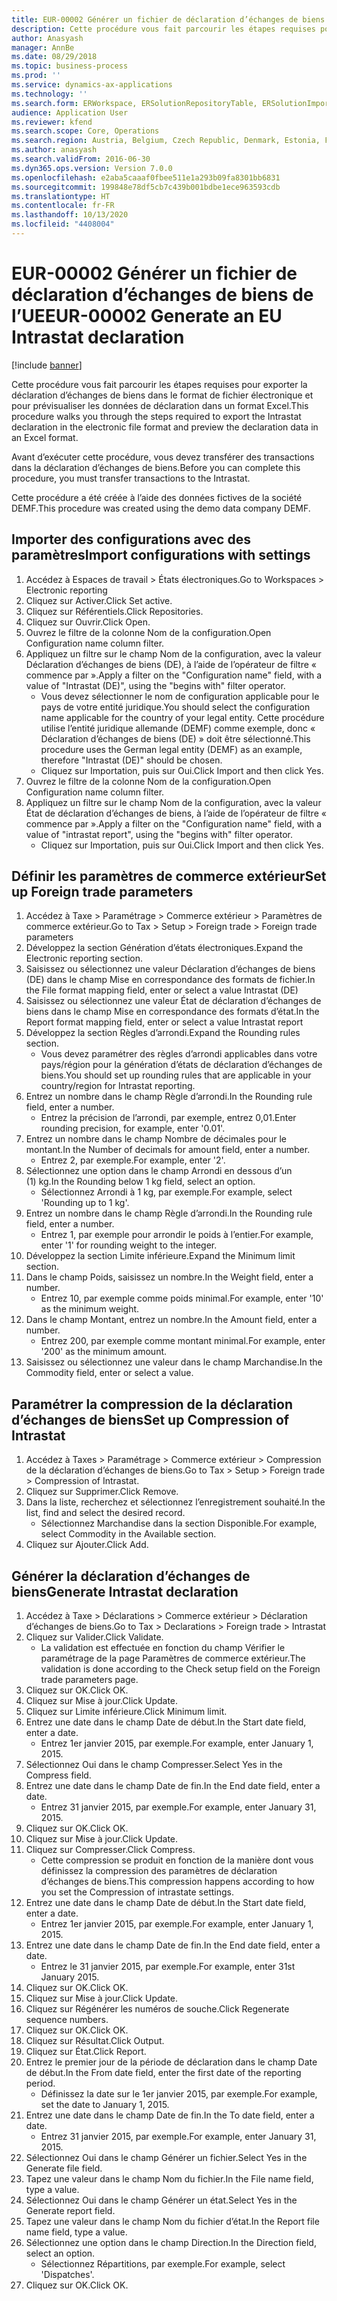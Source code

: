 ```yaml
---
title: EUR-00002 Générer un fichier de déclaration d’échanges de biens de l’UE
description: Cette procédure vous fait parcourir les étapes requises pour exporter la déclaration d’échanges de biens dans le format de fichier électronique et pour prévisualiser les données de déclaration dans un format Excel.
author: Anasyash
manager: AnnBe
ms.date: 08/29/2018
ms.topic: business-process
ms.prod: ''
ms.service: dynamics-ax-applications
ms.technology: ''
ms.search.form: ERWorkspace, ERSolutionRepositoryTable, ERSolutionImport, IntrastatParameters, IntrastatCommodityLookup, IntrastatCompressParameters, Intrastat, SysQueryForm
audience: Application User
ms.reviewer: kfend
ms.search.scope: Core, Operations
ms.search.region: Austria, Belgium, Czech Republic, Denmark, Estonia, Finland, France, Germany, Hungary, Ireland, Italy, Latvia, Lithuania, Netherlands, Poland, Spain, Sweden, United Kingdom
ms.author: anasyash
ms.search.validFrom: 2016-06-30
ms.dyn365.ops.version: Version 7.0.0
ms.openlocfilehash: e2aba5caaaf0fbee511e1a293b09fa8301bb6831
ms.sourcegitcommit: 199848e78df5cb7c439b001bdbe1ece963593cdb
ms.translationtype: HT
ms.contentlocale: fr-FR
ms.lasthandoff: 10/13/2020
ms.locfileid: "4408004"
---
```

# <a name="eur-00002-generate-an-eu-intrastat-declaration"></a><span data-ttu-id="fbfd7-103">EUR-00002 Générer un fichier de déclaration d’échanges de biens de l’UE</span><span class="sxs-lookup"><span data-stu-id="fbfd7-103">EUR-00002 Generate an EU Intrastat declaration</span></span>

[!include [banner](../../includes/banner.md)]

<span data-ttu-id="fbfd7-104">Cette procédure vous fait parcourir les étapes requises pour exporter la déclaration d’échanges de biens dans le format de fichier électronique et pour prévisualiser les données de déclaration dans un format Excel.</span><span class="sxs-lookup"><span data-stu-id="fbfd7-104">This procedure walks you through the steps required to export the Intrastat declaration in the electronic file format and preview the declaration data in an Excel format.</span></span> 

<span data-ttu-id="fbfd7-105">Avant d’exécuter cette procédure, vous devez transférer des transactions dans la déclaration d’échanges de biens.</span><span class="sxs-lookup"><span data-stu-id="fbfd7-105">Before you can complete this procedure, you must transfer transactions to the Intrastat.</span></span> 

<span data-ttu-id="fbfd7-106">Cette procédure a été créée à l’aide des données fictives de la société DEMF.</span><span class="sxs-lookup"><span data-stu-id="fbfd7-106">This procedure was created using the demo data company DEMF.</span></span>


## <a name="import-configurations-with-settings"></a><span data-ttu-id="fbfd7-107">Importer des configurations avec des paramètres</span><span class="sxs-lookup"><span data-stu-id="fbfd7-107">Import configurations with settings</span></span>
1. <span data-ttu-id="fbfd7-108">Accédez à Espaces de travail > États électroniques.</span><span class="sxs-lookup"><span data-stu-id="fbfd7-108">Go to Workspaces > Electronic reporting</span></span>
2. <span data-ttu-id="fbfd7-109">Cliquez sur Activer.</span><span class="sxs-lookup"><span data-stu-id="fbfd7-109">Click Set active.</span></span>
3. <span data-ttu-id="fbfd7-110">Cliquez sur Référentiels.</span><span class="sxs-lookup"><span data-stu-id="fbfd7-110">Click Repositories.</span></span>
4. <span data-ttu-id="fbfd7-111">Cliquez sur Ouvrir.</span><span class="sxs-lookup"><span data-stu-id="fbfd7-111">Click Open.</span></span>
5. <span data-ttu-id="fbfd7-112">Ouvrez le filtre de la colonne Nom de la configuration.</span><span class="sxs-lookup"><span data-stu-id="fbfd7-112">Open Configuration name column filter.</span></span>
6. <span data-ttu-id="fbfd7-113">Appliquez un filtre sur le champ Nom de la configuration, avec la valeur Déclaration d’échanges de biens (DE), à l’aide de l’opérateur de filtre « commence par ».</span><span class="sxs-lookup"><span data-stu-id="fbfd7-113">Apply a filter on the "Configuration name" field, with a value of "Intrastat (DE)", using the "begins with" filter operator.</span></span>
    * <span data-ttu-id="fbfd7-114">Vous devez sélectionner le nom de configuration applicable pour le pays de votre entité juridique.</span><span class="sxs-lookup"><span data-stu-id="fbfd7-114">You should select the configuration name applicable for the country of your legal entity.</span></span> <span data-ttu-id="fbfd7-115">Cette procédure utilise l’entité juridique allemande (DEMF) comme exemple, donc « Déclaration d’échanges de biens (DE) » doit être sélectionné.</span><span class="sxs-lookup"><span data-stu-id="fbfd7-115">This procedure uses the German legal entity (DEMF) as an example, therefore "Intrastat (DE)" should be chosen.</span></span>  
    * <span data-ttu-id="fbfd7-116">Cliquez sur Importation, puis sur Oui.</span><span class="sxs-lookup"><span data-stu-id="fbfd7-116">Click Import and then click Yes.</span></span>  
7. <span data-ttu-id="fbfd7-117">Ouvrez le filtre de la colonne Nom de la configuration.</span><span class="sxs-lookup"><span data-stu-id="fbfd7-117">Open Configuration name column filter.</span></span>
8. <span data-ttu-id="fbfd7-118">Appliquez un filtre sur le champ Nom de la configuration, avec la valeur État de déclaration d’échanges de biens, à l’aide de l’opérateur de filtre « commence par ».</span><span class="sxs-lookup"><span data-stu-id="fbfd7-118">Apply a filter on the "Configuration name" field, with a value of "intrastat report", using the "begins with" filter operator.</span></span>
    * <span data-ttu-id="fbfd7-119">Cliquez sur Importation, puis sur Oui.</span><span class="sxs-lookup"><span data-stu-id="fbfd7-119">Click Import and then click Yes.</span></span>  

## <a name="set-up-foreign-trade-parameters"></a><span data-ttu-id="fbfd7-120">Définir les paramètres de commerce extérieur</span><span class="sxs-lookup"><span data-stu-id="fbfd7-120">Set up Foreign trade parameters</span></span>
1. <span data-ttu-id="fbfd7-121">Accédez à Taxe > Paramétrage > Commerce extérieur > Paramètres de commerce extérieur.</span><span class="sxs-lookup"><span data-stu-id="fbfd7-121">Go to Tax > Setup > Foreign trade > Foreign trade parameters</span></span>
2. <span data-ttu-id="fbfd7-122">Développez la section Génération d’états électroniques.</span><span class="sxs-lookup"><span data-stu-id="fbfd7-122">Expand the Electronic reporting section.</span></span>
3. <span data-ttu-id="fbfd7-123">Saisissez ou sélectionnez une valeur Déclaration d’échanges de biens (DE) dans le champ Mise en correspondance des formats de fichier.</span><span class="sxs-lookup"><span data-stu-id="fbfd7-123">In the File format mapping field, enter or select a value Intrastat (DE)</span></span>
4. <span data-ttu-id="fbfd7-124">Saisissez ou sélectionnez une valeur État de déclaration d’échanges de biens dans le champ Mise en correspondance des formats d’état.</span><span class="sxs-lookup"><span data-stu-id="fbfd7-124">In the Report format mapping field, enter or select a value Intrastat report</span></span>
5. <span data-ttu-id="fbfd7-125">Développez la section Règles d’arrondi.</span><span class="sxs-lookup"><span data-stu-id="fbfd7-125">Expand the Rounding rules section.</span></span>
    * <span data-ttu-id="fbfd7-126">Vous devez paramétrer des règles d’arrondi applicables dans votre pays/région pour la génération d’états de déclaration d’échanges de biens.</span><span class="sxs-lookup"><span data-stu-id="fbfd7-126">You should set up rounding rules that are applicable in your country/region for Intrastat reporting.</span></span>  
6. <span data-ttu-id="fbfd7-127">Entrez un nombre dans le champ Règle d’arrondi.</span><span class="sxs-lookup"><span data-stu-id="fbfd7-127">In the Rounding rule field, enter a number.</span></span>
    * <span data-ttu-id="fbfd7-128">Entrez la précision de l’arrondi, par exemple, entrez 0,01.</span><span class="sxs-lookup"><span data-stu-id="fbfd7-128">Enter rounding precision, for example, enter '0.01'.</span></span>  
7. <span data-ttu-id="fbfd7-129">Entrez un nombre dans le champ Nombre de décimales pour le montant.</span><span class="sxs-lookup"><span data-stu-id="fbfd7-129">In the Number of decimals for amount field, enter a number.</span></span>
    * <span data-ttu-id="fbfd7-130">Entrez 2, par exemple.</span><span class="sxs-lookup"><span data-stu-id="fbfd7-130">For example, enter '2'.</span></span>  
8. <span data-ttu-id="fbfd7-131">Sélectionnez une option dans le champ Arrondi en dessous d’un (1) kg.</span><span class="sxs-lookup"><span data-stu-id="fbfd7-131">In the Rounding below 1 kg field, select an option.</span></span>
    * <span data-ttu-id="fbfd7-132">Sélectionnez Arrondi à 1 kg, par exemple.</span><span class="sxs-lookup"><span data-stu-id="fbfd7-132">For example, select 'Rounding up to 1 kg'.</span></span>  
9. <span data-ttu-id="fbfd7-133">Entrez un nombre dans le champ Règle d’arrondi.</span><span class="sxs-lookup"><span data-stu-id="fbfd7-133">In the Rounding rule field, enter a number.</span></span>
    * <span data-ttu-id="fbfd7-134">Entrez 1, par exemple pour arrondir le poids à l’entier.</span><span class="sxs-lookup"><span data-stu-id="fbfd7-134">For example, enter '1' for rounding weight to the integer.</span></span>  
10. <span data-ttu-id="fbfd7-135">Développez la section Limite inférieure.</span><span class="sxs-lookup"><span data-stu-id="fbfd7-135">Expand the Minimum limit section.</span></span>
11. <span data-ttu-id="fbfd7-136">Dans le champ Poids, saisissez un nombre.</span><span class="sxs-lookup"><span data-stu-id="fbfd7-136">In the Weight field, enter a number.</span></span>
    * <span data-ttu-id="fbfd7-137">Entrez 10, par exemple comme poids minimal.</span><span class="sxs-lookup"><span data-stu-id="fbfd7-137">For example, enter '10' as the minimum weight.</span></span>  
12. <span data-ttu-id="fbfd7-138">Dans le champ Montant, entrez un nombre.</span><span class="sxs-lookup"><span data-stu-id="fbfd7-138">In the Amount field, enter a number.</span></span>
    * <span data-ttu-id="fbfd7-139">Entrez 200, par exemple comme montant minimal.</span><span class="sxs-lookup"><span data-stu-id="fbfd7-139">For example, enter '200' as the minimum amount.</span></span>  
13. <span data-ttu-id="fbfd7-140">Saisissez ou sélectionnez une valeur dans le champ Marchandise.</span><span class="sxs-lookup"><span data-stu-id="fbfd7-140">In the Commodity field, enter or select a value.</span></span>

## <a name="set-up-compression-of-intrastat"></a><span data-ttu-id="fbfd7-141">Paramétrer la compression de la déclaration d’échanges de biens</span><span class="sxs-lookup"><span data-stu-id="fbfd7-141">Set up Compression of Intrastat</span></span>
1. <span data-ttu-id="fbfd7-142">Accédez à Taxes > Paramétrage > Commerce extérieur > Compression de la déclaration d’échanges de biens.</span><span class="sxs-lookup"><span data-stu-id="fbfd7-142">Go to Tax > Setup > Foreign trade > Compression of Intrastat.</span></span>
2. <span data-ttu-id="fbfd7-143">Cliquez sur Supprimer.</span><span class="sxs-lookup"><span data-stu-id="fbfd7-143">Click Remove.</span></span>
3. <span data-ttu-id="fbfd7-144">Dans la liste, recherchez et sélectionnez l’enregistrement souhaité.</span><span class="sxs-lookup"><span data-stu-id="fbfd7-144">In the list, find and select the desired record.</span></span>
    * <span data-ttu-id="fbfd7-145">Sélectionnez Marchandise dans la section Disponible.</span><span class="sxs-lookup"><span data-stu-id="fbfd7-145">For example, select Commodity in the Available section.</span></span>  
4. <span data-ttu-id="fbfd7-146">Cliquez sur Ajouter.</span><span class="sxs-lookup"><span data-stu-id="fbfd7-146">Click Add.</span></span>

## <a name="generate-intrastat-declaration"></a><span data-ttu-id="fbfd7-147">Générer la déclaration d’échanges de biens</span><span class="sxs-lookup"><span data-stu-id="fbfd7-147">Generate Intrastat declaration</span></span>
1. <span data-ttu-id="fbfd7-148">Accédez à Taxe > Déclarations > Commerce extérieur > Déclaration d’échanges de biens.</span><span class="sxs-lookup"><span data-stu-id="fbfd7-148">Go to Tax > Declarations > Foreign trade > Intrastat</span></span>
2. <span data-ttu-id="fbfd7-149">Cliquez sur Valider.</span><span class="sxs-lookup"><span data-stu-id="fbfd7-149">Click Validate.</span></span>
    * <span data-ttu-id="fbfd7-150">La validation est effectuée en fonction du champ Vérifier le paramétrage de la page Paramètres de commerce extérieur.</span><span class="sxs-lookup"><span data-stu-id="fbfd7-150">The validation is done according to the Check setup field on the Foreign trade parameters page.</span></span>  
3. <span data-ttu-id="fbfd7-151">Cliquez sur OK.</span><span class="sxs-lookup"><span data-stu-id="fbfd7-151">Click OK.</span></span>
4. <span data-ttu-id="fbfd7-152">Cliquez sur Mise à jour.</span><span class="sxs-lookup"><span data-stu-id="fbfd7-152">Click Update.</span></span>
5. <span data-ttu-id="fbfd7-153">Cliquez sur Limite inférieure.</span><span class="sxs-lookup"><span data-stu-id="fbfd7-153">Click Minimum limit.</span></span>
6. <span data-ttu-id="fbfd7-154">Entrez une date dans le champ Date de début.</span><span class="sxs-lookup"><span data-stu-id="fbfd7-154">In the Start date field, enter a date.</span></span>
    * <span data-ttu-id="fbfd7-155">Entrez 1er janvier 2015, par exemple.</span><span class="sxs-lookup"><span data-stu-id="fbfd7-155">For example, enter January 1, 2015.</span></span>  
7. <span data-ttu-id="fbfd7-156">Sélectionnez Oui dans le champ Compresser.</span><span class="sxs-lookup"><span data-stu-id="fbfd7-156">Select Yes in the Compress field.</span></span>
8. <span data-ttu-id="fbfd7-157">Entrez une date dans le champ Date de fin.</span><span class="sxs-lookup"><span data-stu-id="fbfd7-157">In the End date field, enter a date.</span></span>
    * <span data-ttu-id="fbfd7-158">Entrez 31 janvier 2015, par exemple.</span><span class="sxs-lookup"><span data-stu-id="fbfd7-158">For example, enter January 31, 2015.</span></span>  
9. <span data-ttu-id="fbfd7-159">Cliquez sur OK.</span><span class="sxs-lookup"><span data-stu-id="fbfd7-159">Click OK.</span></span>
10. <span data-ttu-id="fbfd7-160">Cliquez sur Mise à jour.</span><span class="sxs-lookup"><span data-stu-id="fbfd7-160">Click Update.</span></span>
11. <span data-ttu-id="fbfd7-161">Cliquez sur Compresser.</span><span class="sxs-lookup"><span data-stu-id="fbfd7-161">Click Compress.</span></span>
    * <span data-ttu-id="fbfd7-162">Cette compression se produit en fonction de la manière dont vous définissez la compression des paramètres de déclaration d’échanges de biens.</span><span class="sxs-lookup"><span data-stu-id="fbfd7-162">This compression happens according to how you set the Compression of intrastate settings.</span></span>  
12. <span data-ttu-id="fbfd7-163">Entrez une date dans le champ Date de début.</span><span class="sxs-lookup"><span data-stu-id="fbfd7-163">In the Start date field, enter a date.</span></span>
    * <span data-ttu-id="fbfd7-164">Entrez 1er janvier 2015, par exemple.</span><span class="sxs-lookup"><span data-stu-id="fbfd7-164">For example, enter January 1, 2015.</span></span>  
13. <span data-ttu-id="fbfd7-165">Entrez une date dans le champ Date de fin.</span><span class="sxs-lookup"><span data-stu-id="fbfd7-165">In the End date field, enter a date.</span></span>
    * <span data-ttu-id="fbfd7-166">Entrez le 31 janvier 2015, par exemple.</span><span class="sxs-lookup"><span data-stu-id="fbfd7-166">For example, enter 31st January 2015.</span></span>  
14. <span data-ttu-id="fbfd7-167">Cliquez sur OK.</span><span class="sxs-lookup"><span data-stu-id="fbfd7-167">Click OK.</span></span>
15. <span data-ttu-id="fbfd7-168">Cliquez sur Mise à jour.</span><span class="sxs-lookup"><span data-stu-id="fbfd7-168">Click Update.</span></span>
16. <span data-ttu-id="fbfd7-169">Cliquez sur Régénérer les numéros de souche.</span><span class="sxs-lookup"><span data-stu-id="fbfd7-169">Click Regenerate sequence numbers.</span></span>
17. <span data-ttu-id="fbfd7-170">Cliquez sur OK.</span><span class="sxs-lookup"><span data-stu-id="fbfd7-170">Click OK.</span></span>
18. <span data-ttu-id="fbfd7-171">Cliquez sur Résultat.</span><span class="sxs-lookup"><span data-stu-id="fbfd7-171">Click Output.</span></span>
19. <span data-ttu-id="fbfd7-172">Cliquez sur État.</span><span class="sxs-lookup"><span data-stu-id="fbfd7-172">Click Report.</span></span>
20. <span data-ttu-id="fbfd7-173">Entrez le premier jour de la période de déclaration dans le champ Date de début.</span><span class="sxs-lookup"><span data-stu-id="fbfd7-173">In the From date field, enter the first date of the reporting period.</span></span>
    * <span data-ttu-id="fbfd7-174">Définissez la date sur le 1er janvier 2015, par exemple.</span><span class="sxs-lookup"><span data-stu-id="fbfd7-174">For example, set the date to January 1, 2015.</span></span>  
21. <span data-ttu-id="fbfd7-175">Entrez une date dans le champ Date de fin.</span><span class="sxs-lookup"><span data-stu-id="fbfd7-175">In the To date field, enter a date.</span></span>
    * <span data-ttu-id="fbfd7-176">Entrez 31 janvier 2015, par exemple.</span><span class="sxs-lookup"><span data-stu-id="fbfd7-176">For example, enter January 31, 2015.</span></span>  
22. <span data-ttu-id="fbfd7-177">Sélectionnez Oui dans le champ Générer un fichier.</span><span class="sxs-lookup"><span data-stu-id="fbfd7-177">Select Yes in the Generate file field.</span></span>
23. <span data-ttu-id="fbfd7-178">Tapez une valeur dans le champ Nom du fichier.</span><span class="sxs-lookup"><span data-stu-id="fbfd7-178">In the File name field, type a value.</span></span>
24. <span data-ttu-id="fbfd7-179">Sélectionnez Oui dans le champ Générer un état.</span><span class="sxs-lookup"><span data-stu-id="fbfd7-179">Select Yes in the Generate report field.</span></span>
25. <span data-ttu-id="fbfd7-180">Tapez une valeur dans le champ Nom du fichier d’état.</span><span class="sxs-lookup"><span data-stu-id="fbfd7-180">In the Report file name field, type a value.</span></span>
26. <span data-ttu-id="fbfd7-181">Sélectionnez une option dans le champ Direction.</span><span class="sxs-lookup"><span data-stu-id="fbfd7-181">In the Direction field, select an option.</span></span>
    * <span data-ttu-id="fbfd7-182">Sélectionnez Répartitions, par exemple.</span><span class="sxs-lookup"><span data-stu-id="fbfd7-182">For example, select 'Dispatches'.</span></span>  
27. <span data-ttu-id="fbfd7-183">Cliquez sur OK.</span><span class="sxs-lookup"><span data-stu-id="fbfd7-183">Click OK.</span></span>

